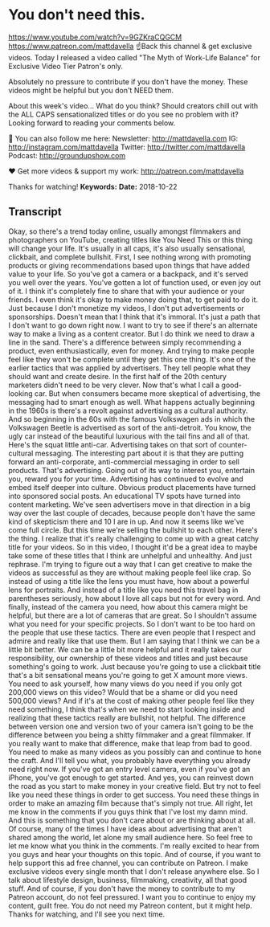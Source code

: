 # You don't need this.
https://www.youtube.com/watch?v=9GZKraCQGCM
https://www.patreon.com/mattdavella
☝Back this channel & get exclusive videos. Today I released a video called "The Myth of Work-Life Balance" for Exclusive Video Tier Patron's only.

Absolutely no pressure to contribute if you don't have the money. These videos might be helpful but you don't NEED them.

About this week's video... What do you think? Should creators chill out with the ALL CAPS sensationalized titles or do you see no problem with it? Looking forward to reading your comments below.

💯 You can also follow me here:
Newsletter:  http://mattdavella.com
IG:  http://instagram.com/mattdavella
Twitter:  http://twitter.com/mattdavella
Podcast:  http://groundupshow.com

❤️ Get more videos & support my work:
http://patreon.com/mattdavella

Thanks for watching!
**Keywords:** 
**Date:** 2018-10-22

## Transcript
 Okay, so there's a trend today online, usually amongst filmmakers and photographers on YouTube, creating titles like You Need This or this thing will change your life. It's usually in all caps, it's also usually sensational, clickbait, and complete bullshit. First, I see nothing wrong with promoting products or giving recommendations based upon things that have added value to your life. So you've got a camera or a backpack, and it's served you well over the years. You've gotten a lot of function used, or even joy out of it. I think it's completely fine to share that with your audience or your friends. I even think it's okay to make money doing that, to get paid to do it. Just because I don't monetize my videos, I don't put advertisements or sponsorships. Doesn't mean that I think that it's immoral. It's just a path that I don't want to go down right now. I want to try to see if there's an alternate way to make a living as a content creator. But I do think we need to draw a line in the sand. There's a difference between simply recommending a product, even enthusiastically, even for money. And trying to make people feel like they won't be complete until they get this one thing. It's one of the earlier tactics that was applied by advertisers. They tell people what they should want and create desire. In the first half of the 20th century marketers didn't need to be very clever. Now that's what I call a good-looking car. But when consumers became more skeptical of advertising, the messaging had to smart enough as well. What happens actually beginning in the 1960s is there's a revolt against advertising as a cultural authority. And so beginning in the 60s with the famous Volkswagen ads in which the Volkswagen Beetle is advertised as sort of the anti-detroit. You know, the ugly car instead of the beautiful luxurious with the tail fins and all of that. Here's the squat little anti-car. Advertising takes on that sort of counter-cultural messaging. The interesting part about it is that they are putting forward an anti-corporate, anti-commercial messaging in order to sell products. That's advertising. Going out of its way to interest you, entertain you, reward you for your time. Advertising has continued to evolve and embed itself deeper into culture. Obvious product placements have turned into sponsored social posts. An educational TV spots have turned into content marketing. We've seen advertisers move in that direction in a big way over the last couple of decades, because people don't have the same kind of skepticism there and 10 I are in up. And now it seems like we've come full circle. But this time we're selling the bullshit to each other. Here's the thing. I realize that it's really challenging to come up with a great catchy title for your videos. So in this video, I thought it'd be a great idea to maybe take some of these titles that I think are unhelpful and unhealthy. And just rephrase. I'm trying to figure out a way that I can get creative to make the videos as successful as they are without making people feel like crap. So instead of using a title like the lens you must have, how about a powerful lens for portraits. And instead of a title like you need this travel bag in parentheses seriously, how about I love all caps but not for every word. And finally, instead of the camera you need, how about this camera might be helpful, but there are a lot of cameras that are great. So I shouldn't assume what you need for your specific projects. So I don't want to be too hard on the people that use these tactics. There are even people that I respect and admire and really like that use them. But I am saying that I think we can be a little bit better. We can be a little bit more helpful and it really takes our responsibility, our ownership of these videos and titles and just because something's going to work. Just because you're going to use a clickbait title that's a bit sensational means you're going to get X amount more views. You need to ask yourself, how many views do you need if you only got 200,000 views on this video? Would that be a shame or did you need 500,000 views? And if it's at the cost of making other people feel like they need something, I think that's when we need to start looking inside and realizing that these tactics really are bullshit, not helpful. The difference between version one and version two of your camera isn't going to be the difference between you being a shitty filmmaker and a great filmmaker. If you really want to make that difference, make that leap from bad to good. You need to make as many videos as you possibly can and continue to hone the craft. And I'll tell you what, you probably have everything you already need right now. If you've got an entry level camera, even if you've got an iPhone, you've got enough to get started. And yes, you can reinvest down the road as you start to make money in your creative field. But try not to feel like you need these things in order to get success. You need these things in order to make an amazing film because that's simply not true. All right, let me know in the comments if you guys think that I've lost my damn mind. And this is something that you don't care about or are thinking about at all. Of course, many of the times I have ideas about advertising that aren't shared among the world, let alone my small audience here. So feel free to let me know what you think in the comments. I'm really excited to hear from you guys and hear your thoughts on this topic. And of course, if you want to help support this ad free channel, you can contribute on Patreon. I make exclusive videos every single month that I don't release anywhere else. So I talk about lifestyle design, business, filmmaking, creativity, all that good stuff. And of course, if you don't have the money to contribute to my Patreon account, do not feel pressured. I want you to continue to enjoy my content, guilt free. You do not need my Patreon content, but it might help. Thanks for watching, and I'll see you next time.
